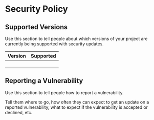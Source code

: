 # Security Policy

## Supported Versions

Use this section to tell people about which versions of your project are
currently being supported with security updates.

| Version | Supported    |
| ------- | ------------ |
|         |              |
|         |              |
|         |              |
|         |              |

## Reporting a Vulnerability

Use this section to tell people how to report a vulnerability.

Tell them where to go, how often they can expect to get an update on a
reported vulnerability, what to expect if the vulnerability is accepted or
declined, etc.

